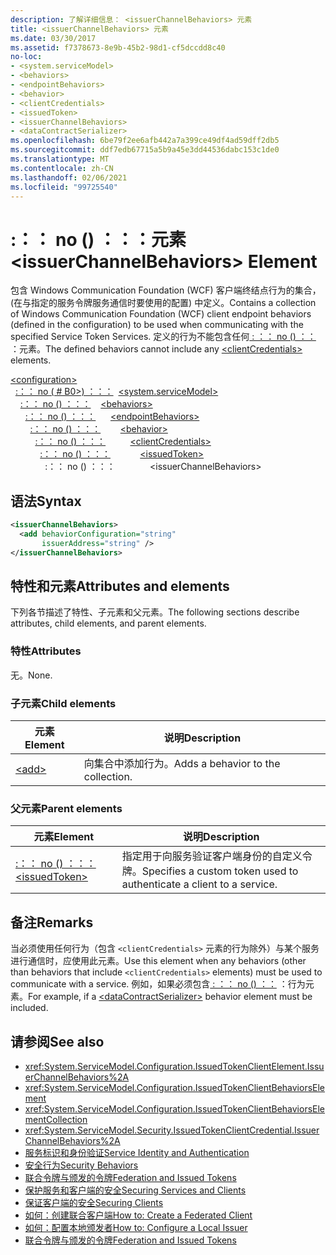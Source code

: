 ```yaml
---
description: 了解详细信息： <issuerChannelBehaviors> 元素
title: <issuerChannelBehaviors> 元素
ms.date: 03/30/2017
ms.assetid: f7378673-8e9b-45b2-98d1-cf5dccdd8c40
no-loc:
- <system.serviceModel>
- <behaviors>
- <endpointBehaviors>
- <behavior>
- <clientCredentials>
- <issuedToken>
- <issuerChannelBehaviors>
- <dataContractSerializer>
ms.openlocfilehash: 6be79f2ee6afb442a7a399ce49df4ad59dff2db5
ms.sourcegitcommit: ddf7edb67715a5b9a45e3dd44536dabc153c1de0
ms.translationtype: MT
ms.contentlocale: zh-CN
ms.lasthandoff: 02/06/2021
ms.locfileid: "99725540"
---
```

# <a name="issuerchannelbehaviors-element"></a><span data-ttu-id="9ed99-103">\:：： no (<issuerChannelBehaviors>) ：：：元素</span><span class="sxs-lookup"><span data-stu-id="9ed99-103">\<issuerChannelBehaviors> Element</span></span>

<span data-ttu-id="9ed99-104">包含 Windows Communication Foundation (WCF) 客户端终结点行为的集合， (在与指定的服务令牌服务通信时要使用的配置) 中定义。</span><span class="sxs-lookup"><span data-stu-id="9ed99-104">Contains a collection of Windows Communication Foundation (WCF) client endpoint behaviors (defined in the configuration) to be used when communicating with the specified Service Token Services.</span></span> <span data-ttu-id="9ed99-105">定义的行为不能包含任何[ \: ：： no (<clientCredentials>) ：：](clientcredentials.md) ：元素。</span><span class="sxs-lookup"><span data-stu-id="9ed99-105">The defined behaviors cannot include any [\<clientCredentials>](clientcredentials.md) elements.</span></span>

[\<configuration>](../configuration-element.md)\
<span data-ttu-id="9ed99-106">&nbsp;&nbsp;[\:：： no ( # B0>) ：：：](system-servicemodel.md)</span><span class="sxs-lookup"><span data-stu-id="9ed99-106">&nbsp;&nbsp;[\<system.serviceModel>](system-servicemodel.md)</span></span>\
<span data-ttu-id="9ed99-107">&nbsp;&nbsp;&nbsp;&nbsp;[\:：： no (<behaviors>) ：：：](behaviors.md)</span><span class="sxs-lookup"><span data-stu-id="9ed99-107">&nbsp;&nbsp;&nbsp;&nbsp;[\<behaviors>](behaviors.md)</span></span>\
<span data-ttu-id="9ed99-108">&nbsp;&nbsp;&nbsp;&nbsp;&nbsp;&nbsp;[\:：： no (<endpointBehaviors>) ：：：](endpointbehaviors.md)</span><span class="sxs-lookup"><span data-stu-id="9ed99-108">&nbsp;&nbsp;&nbsp;&nbsp;&nbsp;&nbsp;[\<endpointBehaviors>](endpointbehaviors.md)</span></span>\
<span data-ttu-id="9ed99-109">&nbsp;&nbsp;&nbsp;&nbsp;&nbsp;&nbsp;&nbsp;&nbsp;[\:：： no (<behavior>) ：：：](behavior-of-endpointbehaviors.md)</span><span class="sxs-lookup"><span data-stu-id="9ed99-109">&nbsp;&nbsp;&nbsp;&nbsp;&nbsp;&nbsp;&nbsp;&nbsp;[\<behavior>](behavior-of-endpointbehaviors.md)</span></span>\
<span data-ttu-id="9ed99-110">&nbsp;&nbsp;&nbsp;&nbsp;&nbsp;&nbsp;&nbsp;&nbsp;&nbsp;&nbsp;[\:：： no (<clientCredentials>) ：：：](clientcredentials.md)</span><span class="sxs-lookup"><span data-stu-id="9ed99-110">&nbsp;&nbsp;&nbsp;&nbsp;&nbsp;&nbsp;&nbsp;&nbsp;&nbsp;&nbsp;[\<clientCredentials>](clientcredentials.md)</span></span>\
<span data-ttu-id="9ed99-111">&nbsp;&nbsp;&nbsp;&nbsp;&nbsp;&nbsp;&nbsp;&nbsp;&nbsp;&nbsp;&nbsp;&nbsp;[\:：： no (<issuedToken>) ：：：](issuedtoken.md)</span><span class="sxs-lookup"><span data-stu-id="9ed99-111">&nbsp;&nbsp;&nbsp;&nbsp;&nbsp;&nbsp;&nbsp;&nbsp;&nbsp;&nbsp;&nbsp;&nbsp;[\<issuedToken>](issuedtoken.md)</span></span>\
<span data-ttu-id="9ed99-112">&nbsp;&nbsp;&nbsp;&nbsp;&nbsp;&nbsp;&nbsp;&nbsp;&nbsp;&nbsp;&nbsp;&nbsp;&nbsp;&nbsp;\:：： no (<issuerChannelBehaviors>) ：：：</span><span class="sxs-lookup"><span data-stu-id="9ed99-112">&nbsp;&nbsp;&nbsp;&nbsp;&nbsp;&nbsp;&nbsp;&nbsp;&nbsp;&nbsp;&nbsp;&nbsp;&nbsp;&nbsp;\<issuerChannelBehaviors></span></span>

## <a name="syntax"></a><span data-ttu-id="9ed99-113">语法</span><span class="sxs-lookup"><span data-stu-id="9ed99-113">Syntax</span></span>

```xml
<issuerChannelBehaviors>
  <add behaviorConfiguration="string"
       issuerAddress="string" />
</issuerChannelBehaviors>
```

## <a name="attributes-and-elements"></a><span data-ttu-id="9ed99-114">特性和元素</span><span class="sxs-lookup"><span data-stu-id="9ed99-114">Attributes and elements</span></span>

<span data-ttu-id="9ed99-115">下列各节描述了特性、子元素和父元素。</span><span class="sxs-lookup"><span data-stu-id="9ed99-115">The following sections describe attributes, child elements, and parent elements.</span></span>

### <a name="attributes"></a><span data-ttu-id="9ed99-116">特性</span><span class="sxs-lookup"><span data-stu-id="9ed99-116">Attributes</span></span>

<span data-ttu-id="9ed99-117">无。</span><span class="sxs-lookup"><span data-stu-id="9ed99-117">None.</span></span>

### <a name="child-elements"></a><span data-ttu-id="9ed99-118">子元素</span><span class="sxs-lookup"><span data-stu-id="9ed99-118">Child elements</span></span>

|<span data-ttu-id="9ed99-119">元素</span><span class="sxs-lookup"><span data-stu-id="9ed99-119">Element</span></span>|<span data-ttu-id="9ed99-120">说明</span><span class="sxs-lookup"><span data-stu-id="9ed99-120">Description</span></span>|
|-------------|-----------------|
|[\<add>](add-of-issuerchannelbehaviors.md)|<span data-ttu-id="9ed99-121">向集合中添加行为。</span><span class="sxs-lookup"><span data-stu-id="9ed99-121">Adds a behavior to the collection.</span></span>|

### <a name="parent-elements"></a><span data-ttu-id="9ed99-122">父元素</span><span class="sxs-lookup"><span data-stu-id="9ed99-122">Parent elements</span></span>

|<span data-ttu-id="9ed99-123">元素</span><span class="sxs-lookup"><span data-stu-id="9ed99-123">Element</span></span>|<span data-ttu-id="9ed99-124">说明</span><span class="sxs-lookup"><span data-stu-id="9ed99-124">Description</span></span>|
|-------------|-----------------|
|[<span data-ttu-id="9ed99-125">\:：： no (<issuedToken>) ：：：</span><span class="sxs-lookup"><span data-stu-id="9ed99-125">\<issuedToken></span></span>](issuedtoken.md)|<span data-ttu-id="9ed99-126">指定用于向服务验证客户端身份的自定义令牌。</span><span class="sxs-lookup"><span data-stu-id="9ed99-126">Specifies a custom token used to authenticate a client to a service.</span></span>|

## <a name="remarks"></a><span data-ttu-id="9ed99-127">备注</span><span class="sxs-lookup"><span data-stu-id="9ed99-127">Remarks</span></span>

<span data-ttu-id="9ed99-128">当必须使用任何行为（包含 `<clientCredentials>` 元素的行为除外）与某个服务进行通信时，应使用此元素。</span><span class="sxs-lookup"><span data-stu-id="9ed99-128">Use this element when any behaviors (other than behaviors that include `<clientCredentials>` elements) must be used to communicate with a service.</span></span> <span data-ttu-id="9ed99-129">例如，如果必须包含[ \: ：： no (<dataContractSerializer>) ：：](datacontractserializer-element.md) ：行为元素。</span><span class="sxs-lookup"><span data-stu-id="9ed99-129">For example, if a [\<dataContractSerializer>](datacontractserializer-element.md) behavior element must be included.</span></span>

## <a name="see-also"></a><span data-ttu-id="9ed99-130">请参阅</span><span class="sxs-lookup"><span data-stu-id="9ed99-130">See also</span></span>

- <xref:System.ServiceModel.Configuration.IssuedTokenClientElement.IssuerChannelBehaviors%2A>
- <xref:System.ServiceModel.Configuration.IssuedTokenClientBehaviorsElement>
- <xref:System.ServiceModel.Configuration.IssuedTokenClientBehaviorsElementCollection>
- <xref:System.ServiceModel.Security.IssuedTokenClientCredential.IssuerChannelBehaviors%2A>
- [<span data-ttu-id="9ed99-131">服务标识和身份验证</span><span class="sxs-lookup"><span data-stu-id="9ed99-131">Service Identity and Authentication</span></span>](../../../wcf/feature-details/service-identity-and-authentication.md)
- [<span data-ttu-id="9ed99-132">安全行为</span><span class="sxs-lookup"><span data-stu-id="9ed99-132">Security Behaviors</span></span>](../../../wcf/feature-details/security-behaviors-in-wcf.md)
- [<span data-ttu-id="9ed99-133">联合令牌与颁发的令牌</span><span class="sxs-lookup"><span data-stu-id="9ed99-133">Federation and Issued Tokens</span></span>](../../../wcf/feature-details/federation-and-issued-tokens.md)
- [<span data-ttu-id="9ed99-134">保护服务和客户端的安全</span><span class="sxs-lookup"><span data-stu-id="9ed99-134">Securing Services and Clients</span></span>](../../../wcf/feature-details/securing-services-and-clients.md)
- [<span data-ttu-id="9ed99-135">保证客户端的安全</span><span class="sxs-lookup"><span data-stu-id="9ed99-135">Securing Clients</span></span>](../../../wcf/securing-clients.md)
- [<span data-ttu-id="9ed99-136">如何：创建联合客户端</span><span class="sxs-lookup"><span data-stu-id="9ed99-136">How to: Create a Federated Client</span></span>](../../../wcf/feature-details/how-to-create-a-federated-client.md)
- [<span data-ttu-id="9ed99-137">如何：配置本地颁发者</span><span class="sxs-lookup"><span data-stu-id="9ed99-137">How to: Configure a Local Issuer</span></span>](../../../wcf/feature-details/how-to-configure-a-local-issuer.md)
- [<span data-ttu-id="9ed99-138">联合令牌与颁发的令牌</span><span class="sxs-lookup"><span data-stu-id="9ed99-138">Federation and Issued Tokens</span></span>](../../../wcf/feature-details/federation-and-issued-tokens.md)
